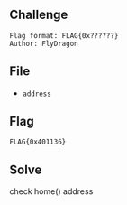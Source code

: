 ## Challenge
```
Flag format: FLAG{0x??????}  
Author: FlyDragon
```
## File
- `address`
## Flag
```
FLAG{0x401136}
```
## Solve
check home() address
